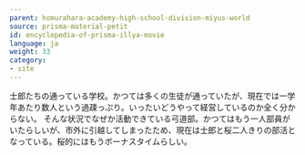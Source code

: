 ```yaml
---
parent: homurahara-academy-high-school-division-miyus-world
source: prisma-material-petit
id: encyclopedia-of-prisma-illya-movie
language: ja
weight: 33
category:
- site
---
```


士郎たちの通っている学校。かつては多くの生徒が通っていたが、現在では一学年あたり数人という過疎っぷり。いったいどうやって経営しているのか全く分からない。
そんな状況でなぜか活動できている弓道部。かつてはもう一人部員がいたらしいが、市外に引越してしまったため、現在は士郎と桜二人きりの部活となっている。桜的にはもうボーナスタイムらしい。
